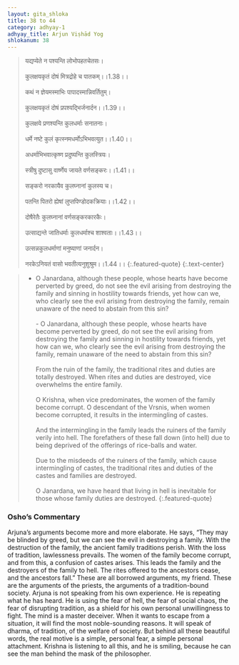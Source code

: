 ```yaml
---
layout: gita_shloka
title: 38 to 44
category: adhyay-1
adhyay_title: Arjun Viṣhād Yog
shlokanum: 38
---
```


> यद्यप्येते न पश्यन्ति लोभोपहतचेतसः।<br><br>कुलक्षयकृतं दोषं मित्रद्रोहे च पातकम्।।1.38।।<br><br>कथं न ज्ञेयमस्माभिः पापादस्मान्निवर्तितुम्।<br><br>कुलक्षयकृतं दोषं प्रपश्यद्भिर्जनार्दन।।1.39।।<br><br>कुलक्षये प्रणश्यन्ति कुलधर्माः सनातनाः।<br><br>धर्मे नष्टे कुलं कृत्स्नमधर्मोऽभिभवत्युत।।1.40।।<br><br>अधर्माभिभवात्कृष्ण प्रदुष्यन्ति कुलस्त्रियः।<br><br>स्त्रीषु दुष्टासु वार्ष्णेय जायते वर्णसङ्करः।।1.41।।<br><br>सङ्करो नरकायैव कुलघ्नानां कुलस्य च।<br><br>पतन्ति पितरो ह्येषां लुप्तपिण्डोदकक्रियाः।।1.42।।<br><br>दोषैरेतैः कुलघ्नानां वर्णसङ्करकारकैः।<br><br>उत्साद्यन्ते जातिधर्माः कुलधर्माश्च शाश्वताः।।1.43।।<br><br>उत्सन्नकुलधर्माणां मनुष्याणां जनार्दन।<br><br>नरकेऽनियतं वासो भवतीत्यनुशुश्रुम।।1.44।।
{:.featured-quote} 
{:.text-center}

> - O Janardana, although these people, whose hearts have become perverted by greed, do not see the evil arising from destroying the family and sinning in hostility towards friends, yet how can we, who clearly see the evil arising from destroying the family, remain unaware of the need to abstain from this sin?<br><br>- O Janardana, although these people, whose hearts have become perverted by greed, do not see the evil arising from destroying the family and sinning in hostility towards friends, yet how can we, who clearly see the evil arising from destroying the family, remain unaware of the need to abstain from this sin?<br><br>From the ruin of the family, the traditional rites and duties are totally destroyed. When rites and duties are destroyed, vice overwhelms the entire family.<br><br>O Krishna, when vice predominates, the women of the family become corrupt. O descendant of the Vrsnis, when women become corrupted, it results in the intermingling of castes.<br><br>And the intermingling in the family leads the ruiners of the family verily into hell. The forefathers of these fall down (into hell) due to being deprived of the offerings of rice-balls and water.<br><br>Due to the misdeeds of the ruiners of the family, which cause intermingling of castes, the traditional rites and duties of the castes and families are destroyed.<br><br>O Janardana, we have heard that living in hell is inevitable for those whose family duties are destroyed.
{:.featured-quote}

### Osho’s Commentary
Arjuna’s arguments become more and more elaborate. He says, “They may be blinded by greed, but we can see the evil in destroying a family. With the destruction of the family, the ancient family traditions perish. With the loss of tradition, lawlessness prevails. The women of the family become corrupt, and from this, a confusion of castes arises. This leads the family and the destroyers of the family to hell. The rites offered to the ancestors cease, and the ancestors fall.”
These are all borrowed arguments, my friend. These are the arguments of the priests, the arguments of a tradition-bound society. Arjuna is not speaking from his own experience. He is repeating what he has heard. He is using the fear of hell, the fear of social chaos, the fear of disrupting tradition, as a shield for his own personal unwillingness to fight.
The mind is a master deceiver. When it wants to escape from a situation, it will find the most noble-sounding reasons. It will speak of dharma, of tradition, of the welfare of society. But behind all these beautiful words, the real motive is a simple, personal fear, a simple personal attachment. Krishna is listening to all this, and he is smiling, because he can see the man behind the mask of the philosopher.
